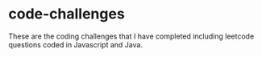 # code-challenges

These are the coding challenges that I have completed including leetcode questions coded in Javascript and Java.
